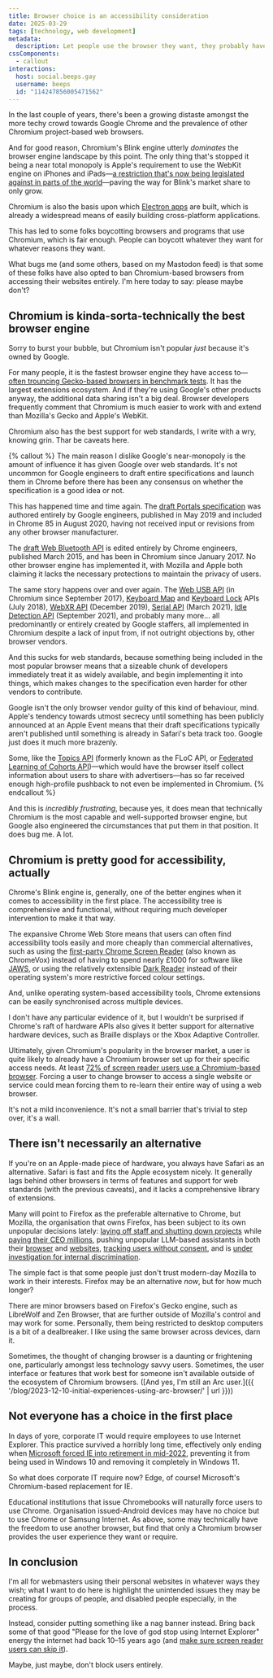 ```yaml
---
title: Browser choice is an accessibility consideration
date: 2025-03-29
tags: [technology, web development]
metadata:
  description: Let people use the browser they want, they probably have good reasons.
cssComponents:
  - callout
interactions:
  host: social.beeps.gay
  username: beeps
  id: "114247856005471562"
---
```


In the last couple of years, there's been a growing distaste amongst the more techy crowd towards Google Chrome and the prevalence of other Chromium project-based web browsers.

And for good reason, Chromium's Blink engine utterly _dominates_ the browser engine landscape by this point. The only thing that's stopped it being a near total monopoly is Apple's requirement to use the WebKit engine on iPhones and iPads—[a restriction that's now being legislated against in parts of the world](https://www.theverge.com/2024/1/25/24050478/apple-ios-17-4-browser-engines-eu)—paving the way for Blink's market share to only grow.

Chromium is also the basis upon which [Electron apps](https://www.electronjs.org/) are built, which is already a widespread means of easily building cross-platform applications.

This has led to some folks boycotting browsers and programs that use Chromium, which is fair enough. People can boycott whatever they want for whatever reasons they want.

What bugs me (and some others, based on my Mastodon feed) is that some of these folks have also opted to ban Chromium-based browsers from accessing their websites entirely. I'm here today to say: please maybe don't?

## Chromium is kinda-sorta-technically the best browser engine

Sorry to burst your bubble, but Chromium isn't popular _just_ because it's owned by Google.

For many people, it is the fastest browser engine they have access to—[often trouncing Gecko-based browsers in benchmark tests](https://browserkid.medium.com/the-speed-test-comparing-browser-performance-in-2023-1800925cad25). It has the largest extensions ecosystem. And if they're using Google's other products anyway, the additional data sharing isn't a big deal. Browser developers frequently comment that Chromium is much easier to work with and extend than Mozilla's Gecko and Apple's WebKit.

Chromium also has the best support for web standards, I write with a wry, knowing grin. Thar be caveats here.

{% callout %}
The main reason I dislike Google's near-monopoly is the amount of influence it has given Google over web standards. It's not uncommon for Google engineers to draft entire specifications and launch them in Chrome before there has been any consensus on whether the specification is a good idea or not.

This has happened time and time again. The [draft Portals specification](https://wicg.github.io/portals/) was authored entirely by Google engineers, published in May 2019 and included in Chrome 85 in August 2020, having not received input or revisions from any other browser manufacturer.

The [draft Web Bluetooth API](https://webbluetoothcg.github.io/web-bluetooth/) is edited entirely by Chrome engineers, published March 2015, and has been in Chromium since January 2017. No other browser engine has implemented it, with Mozilla and Apple both claiming it lacks the necessary protections to maintain the privacy of users.

The same story happens over and over again. The [Web USB API](https://wicg.github.io/webusb/) (in Chromium since September 2017), [Keyboard Map](https://wicg.github.io/keyboard-map/) and [Keyboard Lock](https://wicg.github.io/keyboard-lock/) APIs (July 2018), [WebXR API](https://immersive-web.github.io/webxr/) (December 2019), [Serial API](https://wicg.github.io/serial/) (March 2021), [Idle Detection API](https://wicg.github.io/idle-detection/) (September 2021), and probably many more... all predominantly or entirely created by Google staffers, all implemented in Chromium despite a lack of input from, if not outright objections by, other browser vendors.

And this sucks for web standards, because something being included in the most popular browser means that a sizeable chunk of developers immediately treat it as widely available, and begin implementing it into things, which makes changes to the specification even harder for other vendors to contribute.

Google isn't the only browser vendor guilty of this kind of behaviour, mind. Apple's tendency towards utmost secrecy until something has been publicly announced at an Apple Event means that their draft specifications typically aren't published until something is already in Safari's beta track too. Google just does it much more brazenly.

Some, like the [Topics API](https://patcg-individual-drafts.github.io/topics/) (formerly known as the FLoC API, or [Federated Learning of Cohorts API](https://github.com/WICG/floc))—which would have the browser itself collect information about users to share with advertisers—has so far received enough high-profile pushback to not even be implemented in Chromium.
{% endcallout %}

And this is _incredibly frustrating_, because yes, it does mean that technically Chromium is the most capable and well-supported browser engine, but Google also engineered the circumstances that put them in that position. It does bug me. A lot.

## Chromium is pretty good for accessibility, actually

Chrome's Blink engine is, generally, one of the better engines when it comes to accessibility in the first place. The accessibility tree is comprehensive and functional, without requiring much developer intervention to make it that way.

The expansive Chrome Web Store means that users can often find accessibility tools easily and more cheaply than commercial alternatives, such as using the [first-party Chrome Screen Reader](https://chromewebstore.google.com/detail/screen-reader/kgejglhpjiefppelpmljglcjbhoiplfn) (also known as ChromeVox) instead of having to spend nearly £1000 for software like [JAWS](https://www.freedomscientific.com/products/software/jaws/), or using the relatively extensible [Dark Reader](https://chromewebstore.google.com/detail/dark-reader/eimadpbcbfnmbkopoojfekhnkhdbieeh) instead of their operating system's more restrictive forced colour settings.

And, unlike operating system-based accessibility tools, Chrome extensions can be easily synchronised across multiple devices.

I don't have any particular evidence of it, but I wouldn't be surprised if Chrome's raft of hardware APIs also gives it better support for alternative hardware devices, such as Braille displays or the Xbox Adaptive Controller.

Ultimately, given Chromium's popularity in the browser market, a user is quite likely to already have a Chromium browser set up for their specific access needs. At least [72% of screen reader users use a Chromium-based browser](https://webaim.org/projects/screenreadersurvey10/#browsers). Forcing a user to change browser to access a single website or service could mean forcing them to re-learn their entire way of using a web browser.

It's not a mild inconvenience. It's not a small barrier that's trivial to step over, it's a wall.

## There isn't necessarily an alternative

If you're on an Apple-made piece of hardware, you always have Safari as an alternative. Safari is fast and fits the Apple ecosystem nicely. It generally lags behind other browsers in terms of features and support for web standards (with the previous caveats), and it lacks a comprehensive library of extensions.

Many will point to Firefox as the preferable alternative to Chrome, but Mozilla, the organisation that owns Firefox, has been subject to its own unpopular decisions lately: [laying off staff and shutting down projects](https://techcrunch.com/2024/02/13/mozilla-downsizes-as-it-refocuses-on-firefox-and-ai-read-the-memo/) while [paying their CEO millions](https://www.theregister.com/2024/01/02/mozilla_in_2024_ai_privacy/), pushing unpopular LLM-based assistants in both their [browser](https://techcrunch.com/2024/06/25/firefox-now-lets-you-choose-your-preferred-ai-chatbot-in-its-nightly-builds/) and [websites](https://github.com/mdn/yari/issues/9208), [tracking users without consent](https://www.techradar.com/computing/cyber-security/mozilla-stands-by-its-controversial-privacy-feature-but-ready-to-clear-up-confusion), and is [under investigation for internal discrimination](https://www.geekwire.com/2024/mozillas-product-chief-sues-the-firefox-maker-alleging-discrimination-after-cancer-diagnosis/).

The simple fact is that some people just don't trust modern-day Mozilla to work in their interests. Firefox may be an alternative _now_, but for how much longer?

There are minor browsers based on Firefox's Gecko engine, such as LibreWolf and Zen Browser, that are further outside of Mozilla's control and may work for some. Personally, them being restricted to desktop computers is a bit of a dealbreaker. I like using the same browser across devices, darn it.

Sometimes, the thought of changing browser is a daunting or frightening one, particularly amongst less technology savvy users. Sometimes, the user interface or features that work best for someone isn't available outside of the ecosystem of Chromium browsers. ([And yes, I'm still an Arc user.]({{ '/blog/2023-12-10-initial-experiences-using-arc-browser/' | url }}))

## Not everyone has a choice in the first place

In days of yore, corporate IT would require employees to use Internet Explorer. This practice survived a horribly long time, effectively only ending when [Microsoft forced IE into retirement in mid-2022](https://blogs.windows.com/windowsexperience/2022/06/15/internet-explorer-11-has-retired-and-is-officially-out-of-support-what-you-need-to-know/), preventing it from being used in Windows 10 and removing it completely in Windows 11.

So what does corporate IT require now? Edge, of course! Microsoft's Chromium-based replacement for IE.

Educational institutions that issue Chromebooks will naturally force users to use Chrome. Organisation issued-Android devices may have no choice but to use Chrome or Samsung Internet. As above, some may technically have the freedom to use another browser, but find that only a Chromium browser provides the user experience they want or require.

## In conclusion

I'm all for webmasters using their personal websites in whatever ways they wish; what I want to do here is highlight the unintended issues they may be creating for groups of people, and disabled people especially, in the process.

Instead, consider putting something like a nag banner instead. Bring back some of that good "Please for the love of god stop using Internet Explorer" energy the internet had back 10–15 years ago (and [make sure screen reader users can skip it](https://www.w3.org/WAI/WCAG22/Understanding/bypass-blocks.html)).

Maybe, just maybe, don't block users entirely.
